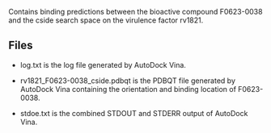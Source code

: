Contains binding predictions between the bioactive compound F0623-0038 and the cside search space on the virulence factor rv1821.

## Files

- log.txt is the log file generated by AutoDock Vina.

- rv1821_F0623-0038_cside.pdbqt is the PDBQT file generated by AutoDock Vina containing the orientation and binding location of F0623-0038.

- stdoe.txt is the combined STDOUT and STDERR output of AutoDock Vina.

